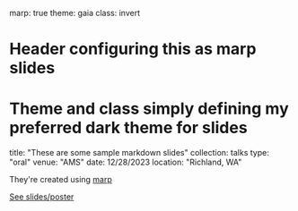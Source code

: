 marp: true
theme: gaia 
class: invert
# Header configuring this as marp slides
# Theme and class simply defining my preferred dark theme for slides
title: "These are some sample markdown slides"
collection: talks
type: "oral"
venue: "AMS"
date: 12/28/2023
location: "Richland, WA"

<!-- Three dash breaks start a new slide -->
<!-- This one just has some text and a link -->

They're created using [marp](https://marp.app/)

[See slides/poster](slide/2023-marp-slides.html)
